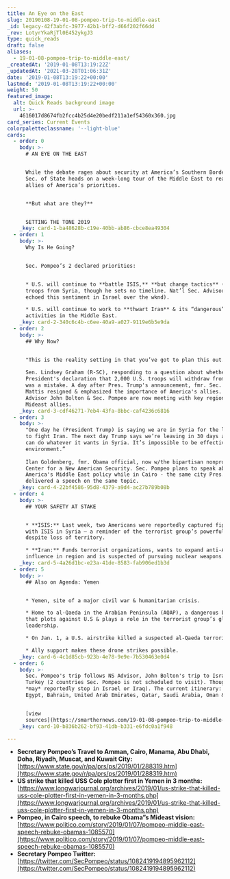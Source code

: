 ```yaml
---
title: An Eye on the East
slug: 20190108-19-01-08-pompeo-trip-to-middle-east
_id: legacy-42f3abfc-3977-42b1-bff2-d66f202f66dd
_rev: LotyrYkaRjTl0E452ykgJ3
type: quick_reads
draft: false
aliases:
  - 19-01-08-pompeo-trip-to-middle-east/
_createdAt: '2019-01-08T13:19:22Z'
_updatedAt: '2021-03-28T01:06:31Z'
date: '2019-01-08T13:19:22+00:00'
lastmod: '2019-01-08T13:19:22+00:00'
weight: 50
featured_image:
  alt: Quick Reads background image
  url: >-
    4616017d8674fb2fcc4b25d4e20bedf211a1ef54360x360.jpg
card_series: Current Events
colorpaletteclassname: '--light-blue'
cards:
  - order: 0
    body: >-
      # AN EYE ON THE EAST


      While the debate rages about security at America’s Southern Border, our
      Sec. of State heads on a week-long tour of the Middle East to reassure
      allies of America’s priorities.


      **But what are they?**


      SETTING THE TONE 2019
    _key: card-1-ba48628b-c19e-40bb-ab86-cbce8ea49304
  - order: 1
    body: >-
      Why Is He Going?


      Sec. Pompeo’s 2 declared priorities:


      * U.S. will continue to **battle ISIS,** **but change tactics** (withdraw
      troops from Syria, though he sets no timeline. Nat’l Sec. Advisor Bolton
      echoed this sentiment in Israel over the wknd).

      * U.S. will continue to work to **thwart Iran** & its “dangerous”
      activities in the Middle East.
    _key: card-2-340c6c4b-c6ee-40a9-a027-9119e6b5e9da
  - order: 2
    body: >-
      ## Why Now?


      "This is the reality setting in that you’ve got to plan this out.”  
        
      Sen. Lindsey Graham (R-SC), responding to a question about whether the
      President's declaration that 2,000 U.S. troops will withdraw from Syria
      was a mistake. A day after Pres. Trump's announcement, fmr. Sec. of Def
      Mattis resigned & emphasized the importance of America's allies. NS
      Advisor John Bolton & Sec. Pompeo are now meeting with key regional
      Mideast allies.
    _key: card-3-cdf46271-7eb4-43fa-8bbc-caf4236c6816
  - order: 3
    body: >-
      "One day he (President Trump) is saying we are in Syria for the long term
      to fight Iran. The next day Trump says we’re leaving in 30 days and Iran
      can do whatever it wants in Syria. It’s impossible to be effective in this
      environment.”  
        
      Ilan Goldenberg, fmr. Obama official, now w/the bipartisan nonprofit
      Center for a New American Security. Sec. Pompeo plans to speak about
      America's Middle East policy while in Cairo - the same city Pres. Obama
      delivered a speech on the same topic.
    _key: card-4-22bf4586-95d8-4379-a9d4-ac27b789b08b
  - order: 4
    body: >-
      ## YOUR SAFETY AT STAKE


      * **ISIS:** Last week, two Americans were reportedly captured fighting
      with ISIS in Syria – a reminder of the terrorist group’s powerful ideology
      despite loss of territory.

      * **Iran:** Funds terrorist organizations, wants to expand anti-American
      influence in region and is suspected of pursuing nuclear weapons.
    _key: card-5-4a26d1bc-e23a-41de-8583-fab906ed1b3d
  - order: 5
    body: >-
      ## Also on Agenda: Yemen


      * Yemen, site of a major civil war & humanitarian crisis.

      * Home to al-Qaeda in the Arabian Peninsula (AQAP), a dangerous branch
      that plots against U.S & plays a role in the terrorist group’s global
      leadership.

      * On Jan. 1, a U.S. airstrike killed a suspected al-Qaeda terrorist.

      * Ally support makes these drone strikes possible.
    _key: card-6-4c1d85cb-923b-4e78-9e9e-7b530463e0d4
  - order: 6
    body: >-
      Sec. Pompeo's trip follows NS Advisor, John Bolton's trip to Israel &
      Turkey (2 countries Sec. Pompeo is not scheduled to visit). Though he
      *may* reportedly stop in Israel or Iraq). The current itinerary: Jordan,
      Egypt, Bahrain, United Arab Emirates, Qatar, Saudi Arabia, Oman & Kuwait


      [view
      sources](https://smarthernews.com/19-01-08-pompeo-trip-to-middle-east/)
    _key: card-10-b836b262-bf93-41db-b331-e6fdc0a1f948

---
```

* **Secretary Pompeo’s Travel to Amman, Cairo, Manama, Abu Dhabi, Doha, Riyadh, Muscat, and Kuwait City:**  
[https://www.state.gov/r/pa/prs/ps/2019/01/288319.htm](https://www.state.gov/r/pa/prs/ps/2019/01/288319.htm)
* **US strike that killed USS Cole plotter first in Yemen in 3 months:**  
[https://www.longwarjournal.org/archives/2019/01/us-strike-that-killed-uss-cole-plotter-first-in-yemen-in-3-months.php](https://www.longwarjournal.org/archives/2019/01/us-strike-that-killed-uss-cole-plotter-first-in-yemen-in-3-months.php)
* **Pompeo, in Cairo speech, to rebuke Obama”s Mideast vision:**  
[https://www.politico.com/story/2019/01/07/pompeo-middle-east-speech-rebuke-obamas-1085570](https://www.politico.com/story/2019/01/07/pompeo-middle-east-speech-rebuke-obamas-1085570)
* **Secretary Pompeo Twitter:**  
[https://twitter.com/SecPompeo/status/1082419194895962112](https://twitter.com/SecPompeo/status/1082419194895962112)